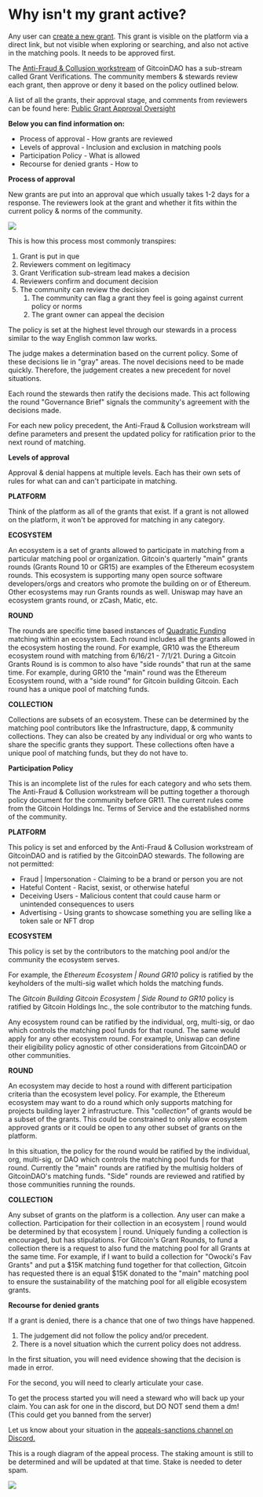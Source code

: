 # Why isn't my grant active?

Any user can [create a new grant](https://gitcoin.co/grants/new). This grant is visible on the platform via a direct link, but not visible when exploring or searching, and also not active in the matching pools. It needs to be approved first. 

The [Anti-Fraud & Collusion workstream](https://gov.gitcoin.co/t/workstream-fraud-detection-and-defense-working-group-assemble/158/11) of GitcoinDAO has a sub-stream called Grant Verifications. The community members & stewards review each grant, then approve or deny it based on the policy outlined below. 

A list of all the grants, their approval stage, and comments from reviewers can be found here: [Public Grant Approval Oversight](https://www.notion.so/gitcoin/Public-Grant-Approval-Oversight-Page-af7e9caa25b5478b901df5ac78349c4b)

**Below you can find information on:**

* Process of approval - How grants are reviewed
* Levels of approval - Inclusion and exclusion in matching pools
* Participation Policy - What is allowed
* Recourse for denied grants - How to 

**Process of approval**

New grants are put into an approval que which usually takes 1-2 days for a response. The reviewers look at the grant and whether it fits within the current policy & norms of the community.

![](https://hf-files-oregon.s3.amazonaws.com/hdpgitcoin_kb_attachments/2021/06-30/75d4d00d-7ffd-4a75-be11-49b5b609cacf/Twitter_post_-_2_1.png)

This is how this process most commonly transpires:

1. Grant is put in que
2. Reviewers comment on legitimacy
3. Grant Verification sub-stream lead makes a decision
4. Reviewers confirm and document decision
5. The community can review the decision
   1. The community can flag a grant they feel is going against current policy or norms
   2. The grant owner can appeal the decision

The policy is set at the highest level through our stewards in a process similar to the way English common law works. 

The judge makes a determination based on the current policy. Some of these decisions lie in "gray" areas. The novel decisions need to be made quickly. Therefore, the judgement creates a new precedent for novel situations. 

Each round the stewards then ratify the decisions made. This act following the round "Governance Brief" signals the community's agreement with the decisions made. 

For each new policy precedent, the Anti-Fraud & Collusion workstream will define parameters and present the updated policy for ratification prior to the next round of matching. 

**Levels of approval**

Approval & denial happens at multiple levels. Each has their own sets of rules for what can and can't participate in matching. 

**PLATFORM**

Think of the platform as all of the grants that exist. If a grant is not allowed on the platform, it won't be approved for matching in any category.

**ECOSYSTEM**

An ecosystem is a set of grants allowed to participate in matching from a particular matching pool or organization. Gitcoin's quarterly "main" grants rounds \(Grants Round 10 or GR15\) are examples of the Ethereum ecosystem rounds. This ecosystem is supporting many open source software developers/orgs and creators who promote the building on or of Ethereum. Other ecosystems may run Grants rounds as well. Uniswap may have an ecosystem grants round, or zCash, Matic, etc.

**ROUND**

The rounds are specific time based instances of [Quadratic Funding](http://wtfisqf.com/) matching within an ecosystem. Each round includes all the grants allowed in the ecosystem hosting the round. For example, GR10 was the Ethereum ecosystem round with matching from 6/16/21 - 7/1/21. During a Gitcoin Grants Round is is common to also have "side rounds" that run at the same time. For example, during GR10 the "main" round was the Ethereum Ecosystem round, with a "side round" for Gitcoin building Gitcoin. Each round has a unique pool of matching funds.

**COLLECTION**

Collections are subsets of an ecosystem. These can be determined by the matching pool contributors like the Infrastructure, dapp, & community collections. They can also be created by any individual or org who wants to share the specific grants they support. These collections often have a unique pool of matching funds, but they do not have to.

**Participation Policy**

This is an incomplete list of the rules for each category and who sets them. The Anti-Fraud & Collusion workstream will be putting together a thorough policy document for the community before GR11. The current rules come from the Gitcoin Holdings Inc. Terms of Service and the established norms of the community. 

**PLATFORM**

This policy is set and enforced by the Anti-Fraud & Collusion workstream of GitcoinDAO and is ratified by the GitcoinDAO stewards. The following are not permitted:

* Fraud \| Impersonation - Claiming to be a brand or person you are not
* Hateful Content - Racist, sexist, or otherwise hateful
* Deceiving Users - Malicious content that could cause harm or unintended consequences to users
* Advertising - Using grants to showcase something you are selling like a token sale or NFT drop

**ECOSYSTEM**

This policy is set by the contributors to the matching pool and/or the community the ecosystem serves. 

For example, the _Ethereum Ecosystem \| Round GR10_ policy is ratified by the keyholders of the multi-sig wallet which holds the matching funds. 

The _Gitcoin Building Gitcoin Ecosystem \| Side Round to GR10_ policy is ratified by Gitcoin Holdings Inc., the sole contributor to the matching funds.  

Any ecosystem round can be ratified by the individual, org, multi-sig, or dao which controls the matching pool funds for that round. The same would apply for any other ecosystem round. For example, Uniswap can define their eligibility policy agnostic of other considerations from GitcoinDAO or other communities.

**ROUND**

An ecosystem may decide to host a round with different participation criteria than the ecosystem level policy. For example, the Ethereum ecosystem may want to do a round which only supports matching for projects building layer 2 infrastructure. This "_collection"_ of grants would be a subset of the grants. This could be constrained to only allow ecosystem approved grants or it could be open to any other subset of grants on the platform. 

In this situation, the policy for the round would be ratified by the individual, org, multi-sig, or DAO which controls the matching pool funds for that round. Currently the "main" rounds are ratified by the multisig holders of GitcoinDAO's matching funds. "Side" rounds are reviewed and ratified by those communities running the rounds.

**COLLECTION**

Any subset of grants on the platform is a collection. Any user can make a collection. Participation for their collection in an ecosystem \| round would be determined by that ecosystem \| round. Uniquely funding a collection is encouraged, but has stipulations. For Gitcoin's Grant Rounds, to fund a collection there is a request to also fund the matching pool for all Grants at the same time. For example, if I want to build a collection for "Owocki's Fav Grants" and put a $15K matching fund together for that collection, Gitcoin has requested there is an equal $15K donated to the "main" matching pool to ensure the sustainability of the matching pool for all eligible ecosystem grants.

**Recourse for denied grants**

If a grant is denied, there is a chance that one of two things have happened.

1. The judgement did not follow the policy and/or precedent.
2. There is a novel situation which the current policy does not address. 

In the first situation, you will need evidence showing that the decision is made in error. 

For the second, you will need to clearly articulate your case.

To get the process started you will need a steward who will back up your claim. You can ask for one in the discord, but DO NOT send them a dm! \(This could get you banned from the server\)

Let us know about your situation in the [appeals-sanctions channel on Discord.](https://discord.gg/YHAZXSqDvv) 

This is a rough diagram of the appeal process. The staking amount is still to be determined and will be updated at that time. Stake is needed to deter spam. 

![](https://hf-files-oregon.s3.amazonaws.com/hdpgitcoin_kb_attachments/2021/06-30/dedcf5d3-7e2d-4b5a-87d1-42d2f91dd136/GrantVerificationProcessGitcoinHoldings-GoogleChrome2021-06-22at2.05.01PM.jpeg)

